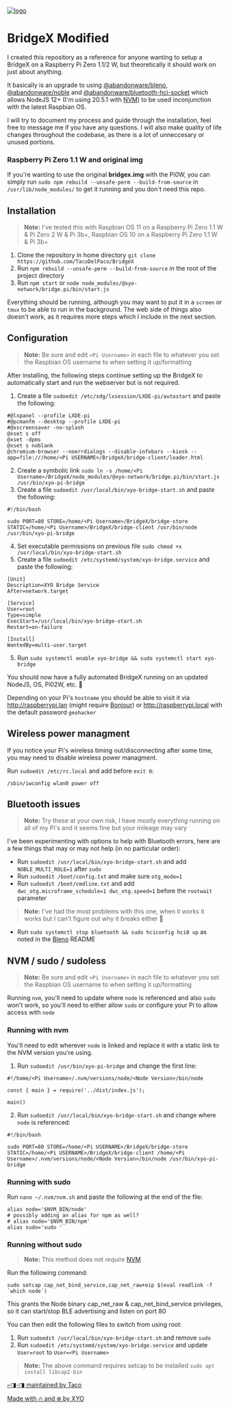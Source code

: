 [![logo][]](https://xyo.network)

# BridgeX Modified

I created this repository as a reference for anyone wanting to setup a BridgeX on a Raspberry Pi Zero 1.1/2 W, but theoretically it should work on just about anything.

It basically is an upgrade to using [@abandonware/bleno](https://github.com/abandonware/bleno), [@abandonware/noble](https://github.com/abandonware/noble) and [@abandonware/bluetooth-hci-socket](https://github.com/abandonware/bluetooth-hci-socket) which allows NodeJS 12+ (I'm using 20.5.1 with [NVM](https://github.com/nvm-sh/nvm)) to be used inconjunction with the latest Raspbian OS.

I will try to document my process and guide through the installation, feel free to message me if you have any questions. I will also make quality of life changes throughout the codebase, as there is a lot of unneccesary or unused portions.

### Raspberry Pi Zero 1.1 W and original img

If you're wanting to use the original **bridgex.img** with the Pi0W, you can simply run `sudo npm rebuild --unsafe-perm --build-from-source` in `/usr/lib/node_modules/` to get it running and you don't need this repo.

## Installation

> **Note:** I've tested this with Raspbian OS 11 on a Raspberry Pi Zero 1.1 W & Pi Zero 2 W & Pi 3b+, Raspbian OS 10 on a Raspberry Pi Zero 1.1 W & Pi 3b+

1. Clone the repository in home directory
   `git clone https://github.com/TacoDelPaco/BridgeX`
2. Run `npm rebuild --unsafe-perm --build-from-source` in the root of the project directory
3. Run `npm start` or `node node_modules/@xyo-network/bridge.pi/bin/start.js`

Everything should be running, although you may want to put it in a `screen` or `tmux` to be able to run in the background. The web side of things also doesn't work, as it requires more steps which I include in the next section.

## Configuration

> **Note:** Be sure and edit `<Pi Username>` in each file to whatever you set the Raspbian OS username to when setting it up/formatting

After installing, the following steps continue setting up the BridgeX to automatically start and run the webserver but is not required.

1. Create a file `sudoedit /etc/xdg/lxsession/LXDE-pi/autostart` and paste the following:

```
#@lxpanel --profile LXDE-pi
#@pcmanfm --desktop --profile LXDE-pi
#@xscreensaver -no-splash
@xset s off
@xset -dpms
@xset s noblank
@chromium-browser --noerrdialogs --disable-infobars --kiosk --app=file:///home/<Pi USERNAME>/BridgeX/bridge-client/loader.html
```

2. Create a symbolic link `sudo ln -s /home/<Pi Username>/BridgeX/node_modules/@xyo-network/bridge.pi/bin/start.js /usr/bin/xyo-pi-bridge`
3. Create a file `sudoedit /usr/local/bin/xyo-bridge-start.sh` and paste the following:

```
#!/bin/bash

sudo PORT=80 STORE=/home/<Pi Username>/BridgeX/bridge-store STATIC=/home/<Pi Username>/BridgeX/bridge-client /usr/bin/node /usr/bin/xyo-pi-bridge
```

4. Set executable permissions on previous file `sudo chmod +x /usr/local/bin/xyo-bridge-start.sh`
5. Create a file `sudoedit /etc/systemd/system/xyo-bridge.service` and paste the following:

```
[Unit]
Description=XYO Bridge Service
After=network.target

[Service]
User=root
Type=simple
ExecStart=/usr/local/bin/xyo-bridge-start.sh
Restart=on-failure

[Install]
WantedBy=multi-user.target
```

5. Run `sudo systemctl enable xyo-bridge && sudo systemctl start xyo-bridge`

You should now have a fully automated BridgeX running on an updated NodeJS, OS, Pi02W, etc. 🎉

Depending on your Pi's `hostname` you should be able to visit it via http://raspberrypi.lan (might require [Bonjour](https://support.apple.com/kb/dl999?locale=en_US)) or http://raspberrypi.local with the default password `geohacker`

## Wireless power managment

If you notice your Pi's wireless timing out/disconnecting after some time, you may need to disable wireless power managment.

Run `sudoedit /etc/rc.local` and add before `exit 0`:

```
/sbin/iwconfig wlan0 power off
```

## Bluetooth issues

> **Note:** Try these at your own risk, I have mostly everything running on all of my Pi's and it seems fine but your mileage may vary

I've been experimenting with options to help with Bluetooth errors, here are a few things that may or may not help (in no particular order):

- Run `sudoedit /usr/local/bin/xyo-bridge-start.sh` and add `NOBLE_MULTI_ROLE=1` after `sudo`
- Run `sudoedit /boot/config.txt` and make sure `otg_mode=1`
- Run `sudoedit /boot/cmdline.txt` and add `dwc_otg.microframe_schedule=1 dwc_otg.speed=1` before the `rootwait` parameter

> **Note:** I've had the most problems with this one, when it works it works but I can't figure out why it breaks either 🤔

- Run `sudo systemctl stop bluetooth && sudo hciconfig hci0 up` as noted in the [Bleno](https://github.com/abandonware/bleno?tab=readme-ov-file#linux) README

## NVM / sudo / sudoless

> **Note:** Be sure and edit `<Pi Username>` in each file to whatever you set the Raspbian OS username to when setting it up/formatting

Running `nvm`, you'll need to update where `node` is referenced and also `sudo` won't work, so you'll need to either allow `sudo` or configure your Pi to allow access with `node`

### Running with nvm

You'll need to edit wherever `node` is linked and replace it with a static link to the NVM version you're using.

1. Run `sudoedit /usr/bin/xyo-pi-bridge` and change the first line:

```
#!/home/<Pi Username>/.nvm/versions/node/<Node Version>/bin/node

const { main } = require('../dist/index.js');

main()
```

2. Run `sudoedit /usr/local/bin/xyo-bridge-start.sh` and change where `node` is referenced:

```
#!/bin/bash

sudo PORT=80 STORE=/home/<Pi USERNAME>/BridgeX/bridge-store STATIC=/home/<Pi USERNAME>/BridgeX/bridge-client /home/<Pi Username>/.nvm/versions/node/<Node Version>/bin/node /usr/bin/xyo-pi-bridge
```

### Running with sudo

Run `nano ~/.nvm/nvm.sh` and paste the following at the end of the file:

```
alias node='$NVM_BIN/node'
# possibly adding an alias for npm as well?
# alias node='$NVM_BIN/npm'
alias sudo='sudo '
```

### Running without sudo

> **Note:** This method does not _require_ [NVM](https://github.com/nvm-sh/nvm)

Run the following command:

```
sudo setcap cap_net_bind_service,cap_net_raw+eip $(eval readlink -f `which node`)
```

This grants the Node binary cap_net_raw & cap_net_bind_service privileges, so it can start/stop BLE advertising and listen on port 80

You can then edit the following files to switch from using root:

1. Run `sudoedit /usr/local/bin/xyo-bridge-start.sh` and remove `sudo `
2. Run `sudoedit /etc/systemd/system/xyo-bridge.service` and update `User=root` to `User=<Pi Username>`

> **Note:** The above command requires setcap to be installed `sudo apt install libcap2-bin`

[⌐◨-◨ maintained by Taco](https://x.com/omghax)

[Made with 🔥 and ❄️ by XYO](https://xyo.network)

[logo]: https://cdn.xy.company/img/brand/XYO_full_colored.png
